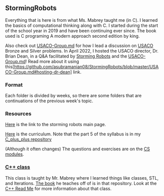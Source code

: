 ## StormingRobots

Everything that is here is from what Ms. Mabrey taught me (in C). I learned the basics of computational thinking along with C. I started during the start of the school year in 2019 and have been continuing ever since. The book used is C programing A modern approach second edition by king.

Also check out [USACO-Group.md](https://github.com/asubramanian08/StormingRobots/blob/master/USACO-Group.md) for how I lead a discussion on [USACO](http://usaco.org/) Bronze and Silver problems. In April 2022, I hosted the USACO director, Dr. Brian Dean, in a Q&A facilitated by [Storming Robots](https://stormingrobots.com/prod/default.html) and the [USACO-Group.md](https://github.com/asubramanian08/StormingRobots/blob/master/USACO-Group.md)! Read more about it using this[https://github.com/asubramanian08/StormingRobots/blob/master/USACO-Group.md#hosting-dr-dean] link.

### Format
Each folder is divided by weeks, so there are some folders that are continuations of the previous week's topic.

### Resources
[Here](https://stormingrobots.com/prod/default.html) is the link to the storming robots main page.

[Here](https://www.stormingrobots.com/prod/pdf/csSyllabus.pdf) is the curriculum. Note that the part 5 of the syllabus is in my [C_plus_plus repository](https://github.com/asubramanian08/C-plus-plus)

(Although it often changes) The questions and exercises are on the [CS modules](https://www.stormingrobots.com/prod/tutorial/index.html#csModules).

### [C++ class](https://github.com/asubramanian08/C-plus-plus)

This class is taught by Mr. Mabrey where I learned things like classes, STL, and Iterations. [The book](https://github.com/asubramanian08/C-plus-plus/blob/master/C%2B%2B%20Primer%20Plus.pdf) he teaches off of is in that repository. Look at the [C++ Read Me](https://github.com/asubramanian08/C-plus-plus/blob/master/README.md) for more information about that class.
